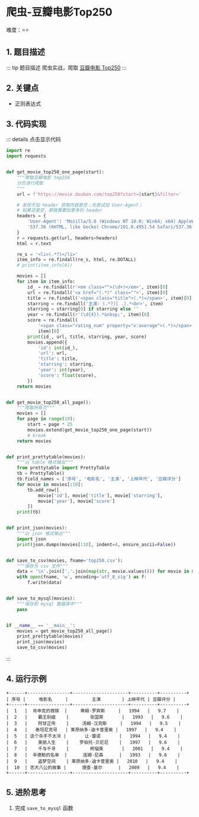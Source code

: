 # 爬虫-豆瓣电影Top250

难度：:star::star:

## 1. 题目描述
::: tip 题目描述
爬虫实战，爬取 [豆瓣电影 Top250](https://movie.douban.com/top250)
:::

## 2. 关键点
- 正则表达式

## 3. 代码实现
::: details 点击显示代码
```python
import re
import requests


def get_movie_top250_one_page(start):
    """爬取豆瓣电影 top250
    分页进行爬取
    """
    url = f'https://movie.douban.com/top250?start={start}&filter='

    # 发现不加 header 获取内容是空；先尝试加 User-Agent；
    # 如果还是空，那就需要加更多的 header
    headers = {
        'User-Agent': 'Mozilla/5.0 (Windows NT 10.0; Win64; x64) AppleWebKit/'
        '537.36 (KHTML, like Gecko) Chrome/101.0.4951.54 Safari/537.36',
    }
    r = requests.get(url, headers=headers)
    html = r.text

    re_s = '<li>(.*?)</li>'
    item_info = re.findall(re_s, html, re.DOTALL)
    # print(item_info[0])

    movies = []
    for item in item_info:
        id_ = re.findall(r'<em class="">(\d+)</em>', item)[0]
        url = re.findall('<a href="(.*)" class="">', item)[0]
        title = re.findall('<span class="title">(.*)</span>', item)[0]
        starring = re.findall('主演: (.*?)[ .].*<br>', item)
        starring = starring[0] if starring else ''
        year = re.findall(r'(\d{4}).*&nbsp;', item)[0]
        score = re.findall(
            '<span class="rating_num" property="v:average">(.*)</span>',
            item)[0]
        print(id_, url, title, starring, year, score)
        movies.append({
            'id': int(id_),
            'url': url,
            'title': title,
            'starring': starring,
            'year': int(year),
            'score': float(score),
        })
    return movies


def get_movie_top250_all_page():
    """爬取所有页"""
    movies = []
    for page in range(10):
        start = page * 25
        movies.extend(get_movie_top250_one_page(start))
        # break
    return movies


def print_prettytable(movies):
    """以 table 格式输出"""
    from prettytable import PrettyTable
    tb = PrettyTable()
    tb.field_names = ['序号', '电影名', '主演', '上映年代', '豆瓣评分']
    for movie in movies[:10]:
        tb.add_row([
            movie['id'], movie['title'], movie['starring'],
            movie['year'], movie['score']
        ])
    print(tb)


def print_json(movies):
    """以 json 格式输出"""
    import json
    print(json.dumps(movies[:10], indent=4, ensure_ascii=False))


def save_to_csv(movies, fname='top250.csv'):
    """保存为 csv 文件"""
    data = '\n'.join([','.join(map(str, movie.values())) for movie in movies])
    with open(fname, 'w', encoding='utf_8_sig') as f:
        f.write(data)


def save_to_mysql(movies):
    """保存到 mysql 数据库中"""
    pass


if __name__ == '__main__':
    movies = get_movie_top250_all_page()
    print_prettytable(movies)
    print_json(movies)
    save_to_csv(movies)
```
:::

## 4. 运行示例
<pre><code style="font-family: monospace;">+------+----------------+---------------------+----------+----------+
| 序号 |     电影名     |         主演        | 上映年代 | 豆瓣评分 |
+------+----------------+---------------------+----------+----------+
|  1   |  肖申克的救赎  |     蒂姆·罗宾斯     |   1994   |   9.7    |
|  2   |    霸王别姬    |        张国荣       |   1993   |   9.6    |
|  3   |    阿甘正传    |     汤姆·汉克斯     |   1994   |   9.5    |
|  4   |   泰坦尼克号   | 莱昂纳多·迪卡普里奥 |   1997   |   9.4    |
|  5   | 这个杀手不太冷 |       让·雷诺       |   1994   |   9.4    |
|  6   |    美丽人生    |    罗伯托·贝尼尼    |   1997   |   9.6    |
|  7   |    千与千寻    |        柊瑠美       |   2001   |   9.4    |
|  8   |  辛德勒的名单  |      连姆·尼森      |   1993   |   9.6    |
|  9   |    盗梦空间    | 莱昂纳多·迪卡普里奥 |   2010   |   9.4    |
|  10  | 忠犬八公的故事 |      理查·基尔      |   2009   |   9.4    |
+------+----------------+---------------------+----------+----------+
</code></pre>

## 5. 进阶思考
1. 完成 `save_to_mysql` 函数
